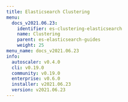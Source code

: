 ```yaml
---
title: Elasticsearch Clustering
menu:
  docs_v2021.06.23:
    identifier: es-clustering-elasticsearch
    name: Clustering
    parent: es-elasticsearch-guides
    weight: 25
menu_name: docs_v2021.06.23
info:
  autoscaler: v0.4.0
  cli: v0.19.0
  community: v0.19.0
  enterprise: v0.6.0
  installer: v2021.06.23
  version: v2021.06.23
---
```



